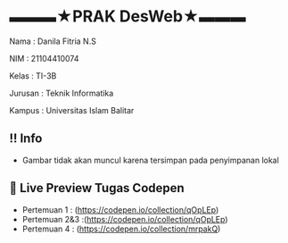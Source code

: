 # ▬▬▬★PRAK DesWeb★▬▬▬

Nama    : Danila Fitria N.S

NIM     : 21104410074

Kelas   : TI-3B

Jurusan : Teknik Informatika

Kampus  : Universitas Islam Balitar


## ‼️ Info
-  Gambar tidak akan muncul karena tersimpan pada penyimpanan lokal


## 🔗 Live Preview Tugas Codepen

- Pertemuan 1 : (https://codepen.io/collection/qOpLEp)
- Pertemuan 2&3  :(https://codepen.io/collection/qOpLEp)
- Pertemuan 4 : (https://codepen.io/collection/mrpakQ)

